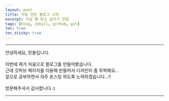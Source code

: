 ```yaml
---
layout: post
title: 직접 만든 블로그 시작
excerpt: 사실 삘 받고 갑자기 만듬
tags: [blog, jekyll, github, git]
toc: true
toc_sticky: true
---
```

---

안녕하세요, 민돌입니다.<br><br>
이번에 제가 처음으로 블로그를 만들어봤습니다.<br>
근데 깃허브 페이지를 이용해 만들어서 디자인이 좀 투박해요...<br>
앞으로 공부하면서 자주 포스팅 하도록 노력하겠습니다...!!<br><br>
방문해주셔서 감사합니다 :)<br>

---

